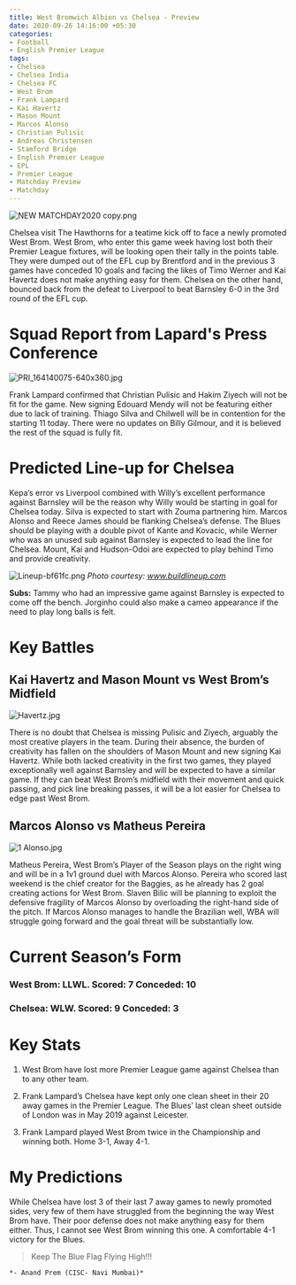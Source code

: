 ```yaml
---
title: West Bromwich Albion vs Chelsea - Preview
date: 2020-09-26 14:16:00 +05:30
categories:
- Football
- English Premier League
tags:
- Chelsea
- Chelsea India
- Chelsea FC
- West Brom
- Frank Lampard
- Kai Havertz
- Mason Mount
- Marcos Alonso
- Christian Pulisic
- Andreas Christensen
- Stamford Bridge
- English Premier League
- EPL
- Premier League
- Matchday Preview
- Matchday
---
```


![NEW MATCHDAY2020 copy.png](/uploads/NEW%20MATCHDAY2020%20copy.png)

Chelsea visit The Hawthorns for a teatime kick off to face a newly promoted West Brom. West Brom, who enter this game week having lost both their Premier League fixtures, will be looking open their tally in the points table. They were dumped out of the EFL cup by Brentford and in the previous 3 games have conceded 10 goals and facing the likes of Timo Werner and Kai Havertz does not make anything easy for them. Chelsea on the other hand, bounced back from the defeat to Liverpool to beat Barnsley 6-0 in the 3rd round of the EFL cup.

# Squad Report from Lapard's Press Conference

![PRI_164140075-640x360.jpg](/uploads/PRI_164140075-640x360.jpg)

Frank Lampard confirmed that Christian Pulisic and Hakim Ziyech will not be fit for the game. New signing Edouard Mendy will not be featuring either due to lack of training. Thiago Silva and Chilwell will be in contention for the starting 11 today. There were no updates on Billy Gilmour, and it is believed the rest of the squad is fully fit.

# Predicted Line-up for Chelsea

Kepa’s error vs Liverpool combined with Willy’s excellent performance against Barnsley will be the reason why Willy would be starting in goal for Chelsea today. Silva is expected to start with Zouma partnering him. Marcos Alonso and Reece James should be flanking Chelsea’s defense. The Blues should be playing with a double pivot of Kante and Kovacic, while Werner who was an unused sub against Barnsley is expected to lead the line for Chelsea. Mount, Kai and Hudson-Odoi are expected to play behind Timo and provide creativity.

![Lineup-bf61fc.png](/uploads/Lineup-bf61fc.png) *Photo courtesy: www.buildlineup.com*

**Subs:** Tammy who had an impressive game against Barnsley is expected to come off the bench. Jorginho could also make a cameo appearance if the need to play long balls is felt. 

# Key Battles

## Kai Havertz and Mason Mount vs West Brom’s Midfield

![Havertz.jpg](/uploads/Havertz.jpg)

There is no doubt that Chelsea is missing Pulisic and Ziyech, arguably the most creative players in the team. During their absence, the burden of creativity has fallen on the shoulders of Mason Mount and new signing Kai Havertz. While both lacked creativity in the first two games, they played exceptionally well against Barnsley and will be expected to have a similar game. If they can beat West Brom’s midfield with their movement and quick passing, and pick line breaking passes, it will be a lot easier for Chelsea to edge past West Brom.

## Marcos Alonso vs Matheus Pereira

![1 Alonso.jpg](/uploads/1%20Alonso.jpg)

Matheus Pereira, West Brom’s Player of the Season plays on the right wing and will be in a 1v1 ground duel with Marcos Alonso. Pereira who scored last weekend is the chief creator for the Baggies, as he already has 2 goal creating actions for West Brom. Slaven Bilic will be planning to exploit the defensive fragility of Marcos Alonso by overloading the right-hand side of the pitch. If Marcos Alonso manages to handle the Brazilian well, WBA will struggle going forward and the goal threat will be substantially low. 

# Current Season’s Form

### West Brom: LLWL. Scored: 7 Conceded: 10 

### Chelsea: WLW. Scored: 9 Conceded: 3 

# Key Stats

1. West Brom have lost more Premier League game against Chelsea than to any other team. 

2. Frank Lampard’s Chelsea have kept only one clean sheet in their 20 away games in the Premier League. The Blues’ last clean sheet outside of London was in May 2019 against Leicester. 

3. Frank Lampard played West Brom twice in the Championship and winning both. Home 3-1, Away 4-1. 

# My Predictions

While Chelsea have lost 3 of their last 7 away games to newly promoted sides, very few of them have struggled from the beginning the way West Brom have. Their poor defense does not make anything easy for them either. Thus, I cannot see West Brom winning this one. A comfortable 4-1 victory for the Blues.

> Keep The Blue Flag Flying High!!!

`*- Anand Prem (CISC- Navi Mumbai)*`